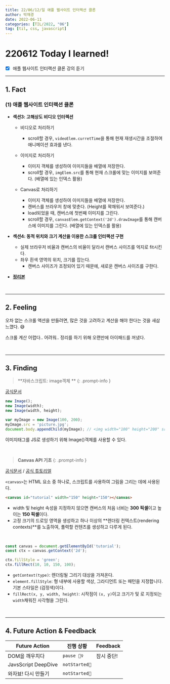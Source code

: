 ```yaml
---
title: 22/06/12/일 애플 웹사이트 인터랙션 클론
author: 박재경
date: 2022-06-11
categories: [TIL/2022, "06"]
tag: [til, css, javascript]
---
```


# 220612 Today I learned!

- [x] 애플 웹사이트 인터랙션 클론 강의 듣기

---

## 1. Fact 

### (1) 애플 웹사이트 인터랙션 클론

- **섹션3: 고해상도 비디오 인터렉션**
  - 비디오로 처리하기
    - scroll할 경우,  `videoElem.curretTime`을 통해 현재 재생시간을 조절하여 애니메이션 효과를 낸다. 

  - 이미지로 처리하기 
    - 이미지 객체를 생성하여 이미지들을 배열에 저장한다.
    - scroll할 경우, `imgElem.src`를 통해 현재 스크롤에 맞는 이미지를 보여준다. (배열에 있는 인덱스 활용)

  - Canvas로 처리하기
    - 이미지 객체를 생성하여 이미지들을 배열에 저장한다. 
    - 캔버스를 브라우저 창에 맞춘다. (Height를 꽉채워서 보여준다.)
    - load되었을 때, 캔버스에 첫번째 이미지를 그린다. 
    - scroll할 경우, `canvasElem.getContext('2d').drawImage`를 통해  캔버스에 이미지를 그린다. (배열에 있는 인덱스를 활용)


- **섹션4: 동적 위치와 크기 계산을 이용한 스크롤 인터랙션 구현** 
  - 실제 브라우저 비율과 캔버스의 비율이 달라서 캔버스 사이즈를 억지로 fit시킨다. 
  - 좌우 흰색 영역의 위치, 크기를 잡는다. 
    - 캔버스 사이즈가 조정되어 있기 때문에, 새로운 캔버스 사이즈를 구한다. 

- [**정리본**](https://github.com/JaeKP/Study/blob/master/web/CSS/Inflearn/%EC%95%A0%ED%94%8C%20%EC%9B%B9%EC%82%AC%EC%9D%B4%ED%8A%B8%20%EC%9D%B8%ED%84%B0%EB%9E%99%EC%85%98%20%ED%81%B4%EB%A1%A0/Summary.md)

<br>

---

## 2. Feeling

오차 없는 스크롤 액션을 만들려면, 많은 것을 고려하고 계산을 해야 한다는 것을 새삼 느꼈다. 😅

스크롤 계산 어렵다.. 어려워.. 정리를 하기 위해 오랜만에 아이패드를 꺼냈다. 

<br>

---

## 3. Finding 

> **자바스크립트: image객체 **
{: .prompt-info }

[공식문서](https://developer.mozilla.org/en-US/docs/Web/API/HTMLImageElement/Image)

```javascript
new Image();
new Image(width);
new Image(width, height);

var myImage = new Image(100, 200);
myImage.src = 'picture.jpg';
document.body.appendChild(myImage); // <img width="100" height="200" src="picture.jpg">
```

이미지태그를 JS로 생성하기 위해 Image()객체를 사용할 수 있다. 

<br>

>  **Canvas API  기초**
{: .prompt-info }

[공식문서](https://developer.mozilla.org/ko/docs/Web/API/Canvas_API)  /  [공식 튜토리얼](https://developer.mozilla.org/ko/docs/Web/API/Canvas_API/Tutorial)

`<canvas>`는 HTML 요소 중 하나로, 스크립트를 사용하여 그림을 그리는 데에 사용된다. 

```html
<canvas id="tutorial" width="150" height="150"></canvas>
```

- width 및 height 속성을 지정하지 않으면 캔버스의 처음 너비는 **300 픽셀**이고 높이는 **150 픽셀**이다. 
- 고정 크기의 드로잉 영역을 생성하고 하나 이상의 **렌더링 컨텍스트(rendering contexts)**를 노출하여, 풀력할 컨텐츠를 생성하고 다루게 된다. 

<br>

```javascript
const canvas = document.getElementById('tutorial');
const ctx = canvas.getContext('2d');

ctx.fillStyle = 'green';
ctx.fillRect(10, 10, 150, 100);
```

- `getContext(type)`: 렌더링될 그리기 대상을 가져온다. 
- `element.fillStyle`: 형 내부에 사용할 색상, 그라디언트 또는 패턴을 지정합니다. 기본 스타일은 (검정색)이다.
- `fillRect(x, y, width, height)`: 시작점이 `(x, y)`이고 크기가 및 로 지정되는 `width`채워진 사각형을 그린다.

<br>

---

## 4. Future Action & Feedback

| Future Action       | 진행 상황     | Feedback   |
| ------------------- | ------------- | ---------- |
| DOM을 깨우치다      | `pause 🤦‍♀️`    | 잠시 중단! |
| JavsScript DeepDive | `notStarted🌙` |            |
| 와자뵤! 다시 만들기 | `notStarted🌙` |            |

<br>
